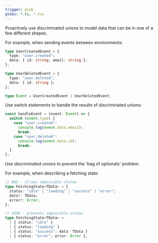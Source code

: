 ```yaml
---
trigger: glob
globs: *.ts, *.tsx
---
```


Proactively use discriminated unions to model data that can be in one of a few different shapes.

For example, when sending events between environments:

```ts
type UserCreatedEvent = {
  type: "user.created";
  data: { id: string; email: string };
};

type UserDeletedEvent = {
  type: "user.deleted";
  data: { id: string };
};

type Event = UserCreatedEvent | UserDeletedEvent;
```

Use switch statements to handle the results of discriminated unions:

```ts
const handleEvent = (event: Event) => {
  switch (event.type) {
    case "user.created":
      console.log(event.data.email);
      break;
    case "user.deleted":
      console.log(event.data.id);
      break;
  }
};
```

Use discriminated unions to prevent the 'bag of optionals' problem.

For example, when describing a fetching state:

```ts
// BAD - allows impossible states
type FetchingState<TData> = {
  status: "idle" | "loading" | "success" | "error";
  data?: TData;
  error?: Error;
};

// GOOD - prevents impossible states
type FetchingState<TData> =
  | { status: "idle" }
  | { status: "loading" }
  | { status: "success"; data: TData }
  | { status: "error"; error: Error };
```
